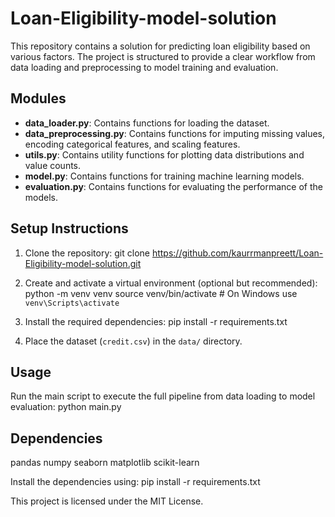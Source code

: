 # Loan-Eligibility-model-solution
This repository contains a solution for predicting loan eligibility based on various factors. The project is structured to provide a clear workflow from data loading and preprocessing to model training and evaluation.


## Modules

- **data_loader.py**: Contains functions for loading the dataset.
- **data_preprocessing.py**: Contains functions for imputing missing values, encoding categorical features, and scaling features.
- **utils.py**: Contains utility functions for plotting data distributions and value counts.
- **model.py**: Contains functions for training machine learning models.
- **evaluation.py**: Contains functions for evaluating the performance of the models.

## Setup Instructions

1. Clone the repository:
    git clone https://github.com/kaurrmanpreett/Loan-Eligibility-model-solution.git
    

2. Create and activate a virtual environment (optional but recommended):
    python -m venv venv
    source venv/bin/activate   # On Windows use `venv\Scripts\activate`
    

3. Install the required dependencies:
    pip install -r requirements.txt

4. Place the dataset (`credit.csv`) in the `data/` directory.

## Usage

Run the main script to execute the full pipeline from data loading to model evaluation:
python main.py

## Dependencies
pandas
numpy
seaborn
matplotlib
scikit-learn

Install the dependencies using:
   pip install -r requirements.txt

This project is licensed under the MIT License.

 
